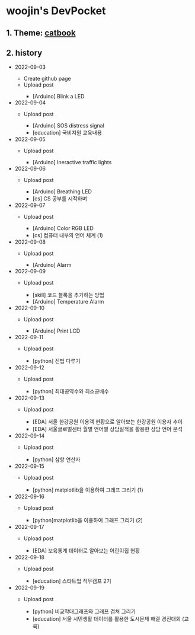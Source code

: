 # woojin's DevPocket

## 1. Theme: [catbook](https://github.com/starry99/catbook)
## 2. history
<ul>
    <li>2022-09-03</li>
    <ul>
        <li>Create github page</li>
        <li>Upload post</li>
        <ul>
            <li>[Arduino] Blink a LED</li>
        </ul>
    </ul>
    <li>2022-09-04</li>
    <ul>
        <li>Upload post</li>
        <ul>
            <li>[Arduino] SOS distress signal</li>
            <li>[education] 국비지원 교육내용</li>
        </ul>
    </ul>
    <li>2022-09-05</li>
    <ul>
        <li>Upload post</li>
        <ul>
            <li>[Arduino] Ineractive traffic lights</li>
        </ul>
    </ul>
    <li>2022-09-06</li>
    <ul>
        <li>Upload post</li>
        <ul>
            <li>[Arduino] Breathing LED</li>
            <li>[cs] CS 공부를 시작하며</li>
        </ul>
    </ul>
    <li>2022-09-07</li>
    <ul>
        <li>Upload post</li>
        <ul>
            <li>[Arduino] Color RGB LED</li>
            <li>[cs] 컴퓨터 내부의 언어 체계 (1)</li>
        </ul>
    </ul>
    <li>2022-09-08</li>
    <ul>
        <li>Upload post</li>
        <ul>
            <li>[Arduino] Alarm</li>
        </ul>
    </ul>
    <li>2022-09-09</li>
    <ul>
        <li>Upload post</li>
        <ul>
            <li>[skill] 코드 블록을 추가하는 방법</li>
            <li>[Arduino] Temperature Alarm</li>
        </ul>
    </ul>
    <li>2022-09-10</li>
    <ul>
        <li>Upload post</li>
        <ul>
            <li>[Arduino] Print LCD</li>
        </ul>
    </ul>
    <li>2022-09-11</li>
    <ul>
        <li>Upload post</li>
        <ul>
            <li>[python] 진법 다루기</li>
        </ul>
    </ul>
    <li>2022-09-12</li>
    <ul>
        <li>Upload post</li>
        <ul>
            <li>[python] 최대공약수와 최소공배수</li>
        </ul>
    </ul>
    <li>2022-09-13</li>
    <ul>
        <li>Upload post</li>
        <ul>
            <li>[EDA] 서울 한강공원 이용객 현황으로 알아보는 한강공원 이용자 추이</li>
            <li>[EDA] 서울글로벌센터 월별 언어별 상담실적을 활용한 상담 언어 분석</li>
        </ul>
    </ul>
    <li>2022-09-14</li>
    <ul>
        <li>Upload post</li>
        <ul>
            <li>[python] 삼항 연산자</li>
        </ul>
    </ul>
    <li>2022-09-15</li>
    <ul>
        <li>Upload post</li>
        <ul>
            <li>[python] matplotlib을 이용하여 그래프 그리기 (1)</li>
        </ul>
    </ul>
    <li>2022-09-16</li>
    <ul>
        <li>Upload post</li>
        <ul>
            <li>[python]matplotlib을 이용하여 그래프 그리기 (2)</li>
        </ul>
    </ul>
    <li>2022-09-17</li>
    <ul>
        <li>Upload post</li>
        <ul>
            <li>[EDA] 보육통계 데이터로 알아보는 어린이집 현황</li>
        </ul>
    </ul>
    <li>2022-09-18</li>
    <ul>
        <li>Upload post</li>
        <ul>
            <li>[education] 스타트업 직무캠프 2기</li>
        </ul>
    </ul>
    <li>2022-09-19</li>
    <ul>
        <li>Upload post</li>
        <ul>
            <li>[python] 비교막대그래프와 그래프 겹쳐 그리기</li>
            <li>[education] 서울 시민생활 데이터를 활용한 도시문제 해결 경진대회 (교육)</li>
        </ul>
    </ul>
</ul>